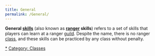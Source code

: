 ```yaml
---
title: General
permalink: /General/
---
```


**General [skills](skill "wikilink")** (also known as
**[ranger](ranger "wikilink") skills**) refers to a set of skills that
players can learn at a ranger [guild](guild "wikilink"). Despite the
name, there is no ranger [class](class "wikilink"), and these skills can
be practiced by any class without penalty.

[\*](Category:_Ranger_skills "wikilink") [Category:
Classes](Category:_Classes "wikilink")